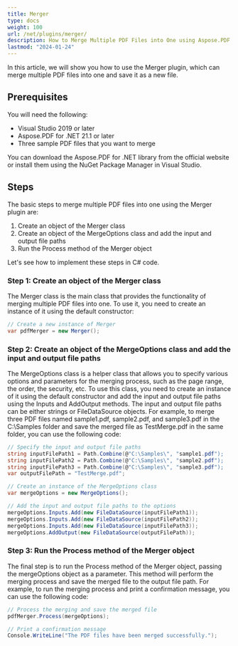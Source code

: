 ```yaml
---
title: Merger
type: docs
weight: 100
url: /net/plugins/merger/
description: How to Merge Multiple PDF Files into One using Aspose.PDF Merger Plugin
lastmod: "2024-01-24"
---
```


In this article, we will show you how to use the Merger plugin, which can merge multiple PDF files into one and save it as a new file.

## Prerequisites

You will need the following:

* Visual Studio 2019 or later
* Aspose.PDF for .NET 21.1 or later
* Three sample PDF files that you want to merge

You can download the Aspose.PDF for .NET library from the official website or install them using the NuGet Package Manager in Visual Studio.

## Steps

The basic steps to merge multiple PDF files into one using the Merger plugin are:

1. Create an object of the Merger class
2. Create an object of the MergeOptions class and add the input and output file paths
3. Run the Process method of the Merger object

Let's see how to implement these steps in C# code.

### Step 1: Create an object of the Merger class

The Merger class is the main class that provides the functionality of merging multiple PDF files into one. To use it, you need to create an instance of it using the default constructor:

```cs
// Create a new instance of Merger
var pdfMerger = new Merger();
```

### Step 2: Create an object of the MergeOptions class and add the input and output file paths

The MergeOptions class is a helper class that allows you to specify various options and parameters for the merging process, such as the page range, the order, the security, etc. To use this class, you need to create an instance of it using the default constructor and add the input and output file paths using the Inputs and AddOutput methods. The input and output file paths can be either strings or FileDataSource objects. For example, to merge three PDF files named sample1.pdf, sample2.pdf, and sample3.pdf in the C:\Samples folder and save the merged file as TestMerge.pdf in the same folder, you can use the following code:

```cs
// Specify the input and output file paths
string inputFilePath1 = Path.Combine(@"C:\Samples\", "sample1.pdf");
string inputFilePath2 = Path.Combine(@"C:\Samples\", "sample2.pdf");
string inputFilePath3 = Path.Combine(@"C:\Samples\", "sample3.pdf");
var outputFilePath = "TestMerge.pdf";

// Create an instance of the MergeOptions class
var mergeOptions = new MergeOptions();

// Add the input and output file paths to the options
mergeOptions.Inputs.Add(new FileDataSource(inputFilePath1));
mergeOptions.Inputs.Add(new FileDataSource(inputFilePath2));
mergeOptions.Inputs.Add(new FileDataSource(inputFilePath3));
mergeOptions.AddOutput(new FileDataSource(outputFilePath));
```

### Step 3: Run the Process method of the Merger object

The final step is to run the Process method of the Merger object, passing the mergeOptions object as a parameter. This method will perform the merging process and save the merged file to the output file path. For example, to run the merging process and print a confirmation message, you can use the following code:

```cs
// Process the merging and save the merged file
pdfMerger.Process(mergeOptions);

// Print a confirmation message
Console.WriteLine("The PDF files have been merged successfully.");
```
